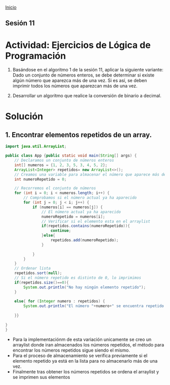 <!-- No borrar o modificar -->
[Inicio](./index.md)

## Sesión 11 


# Actividad: Ejercicios de Lógica de Programación

1. Basándose en el algoritmo 1 de la sesión 11, aplicar la siguiente variante: Dado un conjunto de números enteros, se debe determinar si existe algún número que aparezca más de una vez. Si es así, se deben imprimir todos los números que aparezcan más de una vez.

2. Desarrollar un algoritmo que realice la conversión de binario a decimal.

# Solución

## 1.  Encontrar elementos repetidos de un array.

```java
import java.util.ArrayList;

public class App {public static void main(String[] args) {
    // Declaramos un conjunto de números enteros
    int[] numeros = {1, 2, 3, 5, 3, 4, 5, 2};
    ArrayList<Integer> repetidos= new ArrayList<>();
    // Creamos una variable para almacenar el número que aparece más de una vez
    int numeroRepetido = 0;

    // Recorremos el conjunto de números
    for (int i = 0; i < numeros.length; i++) {
        // Comprobamos si el número actual ya ha aparecido
        for (int j = 0; j < i; j++) {
            if (numeros[i] == numeros[j]) {
                // El número actual ya ha aparecido
                numeroRepetido = numeros[i];
                // Verificar si el elemento esta en el arraylist
                if(repetidos.contains(numeroRepetido)){
                    continue;
                }else{
                    repetidos.add(numeroRepetido);
                }
                
            }
        }
    }
    // Ordenar lista
    repetidos.sort(null);
    // Si el número repetido es distinto de 0, lo imprimimos
    if(repetidos.size()==0){
        System.out.println("No hay ningún elemento repetido");
    }
    
    else{ for (Integer numero : repetidos) {
        System.out.println("El número "+numero+" se encuentra repetido.");
        
    }}
   
}
}


```

- Para la implementaciónm de esta variación unicamente se creo un arraylist donde iran almacenados los números repetidos, el método para encontrar los números repetidos sigue siendo el mismo.
- Para el proceso de almacenamiento se verifica previamente si el elemento repetido ya está en la lista para no almacenarlo más de una vez.
- Finalmente tras obtener los números repetidos se ordena el arraylist y se imprimen sus elementos





